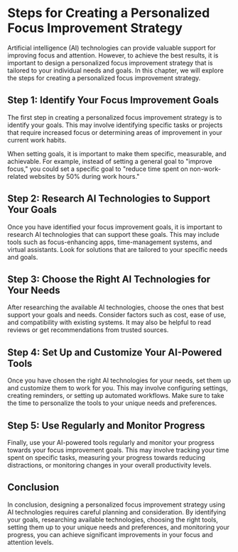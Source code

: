Steps for Creating a Personalized Focus Improvement Strategy
=============================================================================================================================

Artificial intelligence (AI) technologies can provide valuable support for improving focus and attention. However, to achieve the best results, it is important to design a personalized focus improvement strategy that is tailored to your individual needs and goals. In this chapter, we will explore the steps for creating a personalized focus improvement strategy.

Step 1: Identify Your Focus Improvement Goals
---------------------------------------------

The first step in creating a personalized focus improvement strategy is to identify your goals. This may involve identifying specific tasks or projects that require increased focus or determining areas of improvement in your current work habits.

When setting goals, it is important to make them specific, measurable, and achievable. For example, instead of setting a general goal to "improve focus," you could set a specific goal to "reduce time spent on non-work-related websites by 50% during work hours."

Step 2: Research AI Technologies to Support Your Goals
------------------------------------------------------

Once you have identified your focus improvement goals, it is important to research AI technologies that can support these goals. This may include tools such as focus-enhancing apps, time-management systems, and virtual assistants. Look for solutions that are tailored to your specific needs and goals.

Step 3: Choose the Right AI Technologies for Your Needs
------------------------------------------------------

After researching the available AI technologies, choose the ones that best support your goals and needs. Consider factors such as cost, ease of use, and compatibility with existing systems. It may also be helpful to read reviews or get recommendations from trusted sources.

Step 4: Set Up and Customize Your AI-Powered Tools
--------------------------------------------------

Once you have chosen the right AI technologies for your needs, set them up and customize them to work for you. This may involve configuring settings, creating reminders, or setting up automated workflows. Make sure to take the time to personalize the tools to your unique needs and preferences.

Step 5: Use Regularly and Monitor Progress
------------------------------------------

Finally, use your AI-powered tools regularly and monitor your progress towards your focus improvement goals. This may involve tracking your time spent on specific tasks, measuring your progress towards reducing distractions, or monitoring changes in your overall productivity levels.

Conclusion
----------

In conclusion, designing a personalized focus improvement strategy using AI technologies requires careful planning and consideration. By identifying your goals, researching available technologies, choosing the right tools, setting them up to your unique needs and preferences, and monitoring your progress, you can achieve significant improvements in your focus and attention levels.
